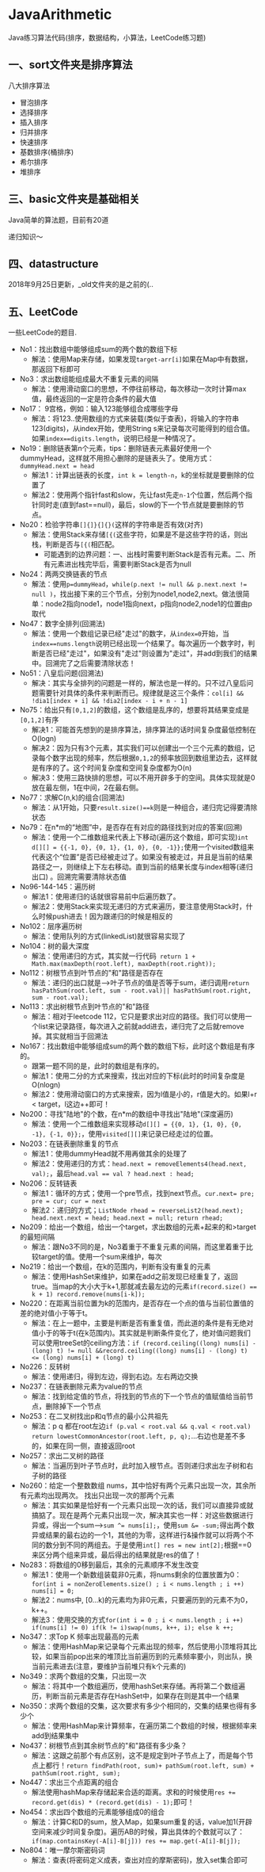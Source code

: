 # JavaArithmetic

Java练习算法代码(排序，数据结构，小算法，LeetCode练习题)


## 一、sort文件夹是排序算法

八大排序算法

- 冒泡排序
- 选择排序
- 插入排序
- 归并排序
- 快速排序
- 基数排序(桶排序)
- 希尔排序
- 堆排序


## 三、basic文件夹是基础相关

Java简单的算法题，目前有20道

递归知识～

## 四、datastructure

2018年9月25日更新，_old文件夹的是之前的(..


## 五、LeetCode

一些LeetCode的题目.


- No1：找出数组中能够组成sum的两个数的数组下标
	- 解法：使用Map来存储，如果发现`target-arr[i]`如果在Map中有数据，那返回下标即可
- No3：求出数组能组成最大不重复元素的间隔
	- 解法：使用滑动窗口的思想，不停往前移动，每次移动一次时计算max值，最终返回的一定是符合条件的最大值
- No17： 9宫格，例如：输入123能够组合成哪些字母
	- 解法：将123..使用数组的方式来装载(类似于查表)，将输入的字符串123(digits)，从index开始，使用String s来记录每次可能得到的组合值。如果`index==digits.length`，说明已经是一种情况了。
- No19：删除链表第n个元素，tips：删除链表元素最好使用一个dummyHead，这样就不用担心删除的是链表头了。使用方式：`dummyHead.next = head`
	- 解法1：计算出链表的长度，`int k = length-n`，k的坐标就是要删除的位置了
	- 解法2：使用两个指针fast和slow，先让fast先走`n-1`个位置，然后两个指针同时走(直到fast==null)，最后，slow的下一个节点就是要删除的节点。
- No20：检验字符串`[]{]}{]{}(`这样的字符串是否有效(对齐)
	- 解法：使用Stack来存储`[{(`这些字符，如果是不是这些字符的话，则出栈，判断是否与`[{(`相匹配。
		- 可能遇到的边界问题：一、出栈时需要判断Stack是否有元素。二、所有元素进出栈完毕后，需要判断Stack是否为null
- No24：两两交换链表的节点
	- 解法：使用`p=dummyHead`，`while(p.next != null && p.next.next != null )`，找出接下来的三个节点，分别为node1,node2,next。做法很简单：node2指向node1，node1指向next，p指向node2,node1的位置由p取代
- No47：数字全排列(回溯法)
	-  解法：使用一个数组记录已经"走过"的数字，从`index=0`开始，当`index==nums.length`说明已经出现一个结果了。每次遍历一个数字时，判断是否已经"走过"，如果没有"走过"则设置为"走过"，并add到我们的结果中。回溯完了之后需要清除状态！
- No51：八皇后问题(回溯法)
	- 解决：其实与全排列的问题是一样的，解法也是一样的。只不过八皇后问题需要针对具体的条件来判断而已。规律就是这三个条件：`col[i] && !dia1[index + i] && !dia2[index - i + n - 1]`
- No75：给出只有`[0,1,2]`的数组，这个数组是乱序的，想要将其结果变成是`[0,1,2]`有序
	- 解决1：可能首先想到的是排序算法，排序算法的话时间复杂度最低控制在O(logn)
	- 解决2：因为只有3个元素，其实我们可以创建出一个三个元素的数组，记录每个数字出现的频率，然后根据`0,1,2`的频率放回到数组里边去，这样就是有序的了。这个时间复杂度和空间复杂度都为O(n)
	- 解决3：使用三路快排的思想，可以不用开辟多于的空间。具体实现就是0放在最左侧，1在中间，2在最右侧。
- No77：求解C(n,k)的组合(回溯法)
	- 解法：从1开始，只要`result.size()==k`则是一种组合，递归完记得要清除状态
- No79：在n*m的“地图”中，是否存在有对应的路径找到对应的答案(回溯)
	- 解法：使用一个二维数组来代表上下移动(遍历这个数组，即可实现)`int d[][] = {{-1, 0}, {0, 1}, {1, 0}, {0, -1}};`使用一个visited数组来代表这个“位置”是否已经被走过了。如果没有被走过，并且是当前的结果路径之一，则继续上下左右移动。直到当前的结果长度与index相等(递归出口) 。回溯完需要清除状态值
- No96-144-145：遍历树
	- 解法1：使用递归的话就很容易前中后遍历数了。
	- 解法2：使用Stack来实现无递归的方式来遍历，要注意使用Stack时，什么时候push进去！因为跟递归的时候是相反的
- No102：层序遍历树
	- 解法：使用队列的方式(linkedList)就很容易实现了
- No104：树的最大深度
	- 解法：使用递归的方式，其实就一行代码` return 1 + Math.max(maxDepth(root.left), maxDepth(root.right));`
- No112：树根节点到叶节点的"和"路径是否存在
	- 解法：递归的出口就是-->叶子节点的值是否等于sum，递归调用`return hasPathSum(root.left, sum - root.val)|| hasPathSum(root.right, sum - root.val);`
- No113：求出树根节点到叶节点的"和"路径
	- 解法：相对于leetcode 112，它只是要求出对应的路径。我们可以使用一个list来记录路径，每次进入之前就add进去，递归完了之后就remove掉。其实就相当于回溯法
- No167：找出数组中能够组成sum的两个数的数组下标，此时这个数组是有序的。
	- 跟第一题不同的是，此时的数组是有序的。
	- 解法1：使用二分的方式来搜索，找出对应的下标(此时的时间复杂度是O(nlogn)
	- 解法2：使用滑动窗口的方式来搜索，因为l值是小的，r值是大的。如果l+r < target，l这边++即可！
- No200：寻找"陆地"的个数，在n*m的数组中寻找出"陆地"(深度遍历)
	- 解法：使用一个二维数组来实现移动`d[][] = {{0, 1}, {1, 0}, {0, -1}, {-1, 0}};`，使用`visited[][]`来记录已经走过的位置。
- No203：在链表删除重复的节点
	- 解法1：使用dummyHead就不用再做其余的处理了
	- 解法2：使用递归的方式：`head.next = removeElements4(head.next, val);`，最后`head.val == val ? head.next : head;`
- No206：反转链表
	- 解法1：循环的方式；使用一个pre节点，找到next节点。`cur.next= pre; pre = cur; cur = next`
	- 解法2：递归的方式；`ListNode rhead = reverseList2(head.next); head.next.next = head; head.next = null; return rhead;`
- No209：给出一个数组，给出一个target，求出数组的元素+起来的和>target的最短间隔
	- 解法：跟No3不同的是，No3着重于不重复元素的间隔，而这里着重于比较target的值。使用一个sum来维护，每次
- No219：给出一个数组，在k的范围内，判断有没有重复的元素
	- 解法：使用HashSet来维护，如果在add之前发现已经重复了，返回true。当map的大小大于k+1,那就减去最左边的元素`if(record.size() == k + 1) record.remove(nums[i-k]);`
- No220：在距离当前位置为k的范围内，是否存在一个点的值与当前位置值的差的绝对值小于等于t。
	- 解法：在上一题中，主要是判断是否有重复值，而此道的条件是有无绝对值小于的等于t(在k范围内)。其实就是判断条件变化了，绝对值问题我们可以使用treeSet的ceiling方法：`if (record.ceiling((long) nums[i] - (long) t) != null &&record.ceiling((long) nums[i] - (long) t) <= (long) nums[i] + (long) t)`
- No226：反转树
	- 解法：使用递归，得到左边，得到右边。左右两边交换
- No237：在链表删除元素为value的节点
	- 解法：找到给定值的节点，将找到的节点的下一个节点的值赋值给当前节点，删除掉下一个节点
- No253：在二叉树找出p和q节点的最小公共祖先
	- 解法：p q 都在root左边`if (p.val < root.val && q.val < root.val) return lowestCommonAncestor(root.left, p, q);`...右边也是差不多的，如果在同一侧，直接返回root
- No257：求出二叉树的路径
	- 解法：当遍历到叶子节点时，此时加入根节点。否则递归求出左子树和右子树的路径
- No260：给定一个整数数组 nums，其中恰好有两个元素只出现一次，其余所有元素均出现两次。 找出只出现一次的那两个元素
	- 解法：其实如果是恰好有一个元素只出现一次的话，我们可以直接异或就搞掂了。现在是两个元素只出现一次，解决其实也一样：对这些数据进行异或，得出一个sum-->`sum ^= nums[i];`，使用`sum &= -sum;`得出两个数异或结果的最右边的一个1，其他的为零，这样进行&操作就可以将两个不同的数分到不同的两组去。于是使用`int[] res = new int[2];`根据==0来区分两个组来异或，最后得出的结果就是res的值了！
- No283：将数组的0移到最后，其余的元素顺序不发生改变
	- 解法1：使用一个新数组装载非0元素，将nums剩余的位置放置为0：`for(int i = nonZeroElements.size() ; i < nums.length ; i ++) nums[i] = 0;`
	- 解法2：nums中, [0...k)的元素均为非0元素，只要遍历到的元素不为0，k++。
	- 解法3：使用交换的方式`for(int i = 0 ; i < nums.length ; i ++) if(nums[i] != 0) if(k != i)swap(nums, k++, i); else k ++;`
- No347：求Top K 频率出现最高的元素
	- 解法：使用HashMap来记录每个元素出现的频率，然后使用小顶堆将其比较，如果当前pop出来的堆顶比当前遍历到的元素频率要小，则出队，换当前元素进去(注意，要维护当前堆只有k个元素的)
- No349：求两个数组的交集，只出现一次
	- 解法：将其中一个数组遍历，使用hashSet来存储。再将第二个数组遍历，判断当前元素是否存在HashSet中，如果存在则是其中一个结果
- No350：求两个数组的交集，这次要求有多少个相同的，交集的结果也得有多少个
	- 解法：使用HashMap来计算频率，在遍历第二个数组的时候，根据频率来add到结果集中
- No437：树根节点到其余树节点的"和"路径有多少条？
	- 解法：这跟之前那个有点区别，这不是规定到叶子节点上了，而是每个节点上都行！`return findPath(root, sum)+ pathSum(root.left, sum) + pathSum(root.right, sum);`
- No447：求出三个点距离的组合
	- 解法使用hashMap来存储起来合适的距离。求和的时候使用`res += record.get(dis) * (record.get(dis) - 1);`即可！
- No454：求出四个数组的元素能够组成0的组合
	- 解法：计算C和D的sum，放入Map，如果sum重复的话，value加1(开辟空间来减少时间复杂度)。遍历AB的时候，算出具体的个数就可以了：`if(map.containsKey(-A[i]-B[j])) res += map.get(-A[i]-B[j]);`
- No804：唯一摩尔斯密码词
	- 解法：查表(将密码定义成表，查出对应的摩斯密码)，放入set集合即可
